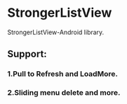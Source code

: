 # StrongerListView
StrongerListView-Android library.

## Support:

### 1.Pull to Refresh and LoadMore.

### 2.Sliding menu delete and more.
